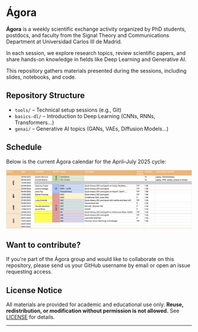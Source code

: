 # Ágora

**Ágora** is a weekly scientific exchange activity organized by PhD students, postdocs, and faculty from the Signal Theory and Communications Department at Universidad Carlos III de Madrid.

In each session, we explore research topics, review scientific papers, and share hands-on knowledge in fields like Deep Learning and Generative AI.

This repository gathers materials presented during the sessions, including slides, notebooks, and code.

## Repository Structure

- `tools/` – Technical setup sessions (e.g., Git)
- `basics-dl/` – Introduction to Deep Learning (CNNs, RNNs, Transformers...)
- `genai/` – Generative AI topics (GANs, VAEs, Diffusion Models...)

## Schedule

Below is the current Ágora calendar for the April–July 2025 cycle:

![Ágora Calendar](schedule.png)

## Want to contribute?

If you're part of the Ágora group and would like to collaborate on this repository, please send us your GitHub username by email or open an issue requesting access.

## License Notice

All materials are provided for academic and educational use only.
**Reuse, redistribution, or modification without permission is not allowed.**
See [LICENSE](./LICENSE.md) for details.

---
